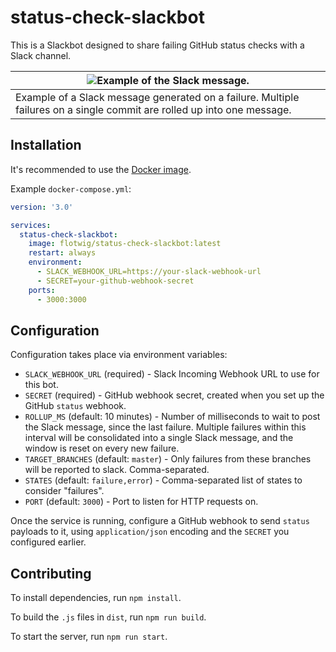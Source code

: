 # status-check-slackbot

This is a Slackbot designed to share failing GitHub status checks with a Slack channel.

| ![Example of the Slack message.](https://i.imgur.com/SkeAbwq.png) |
| --- |
| Example of a Slack message generated on a failure. Multiple failures on a single commit are rolled up into one message. |

## Installation

It's recommended to use the [Docker image](https://hub.docker.com/r/flotwig/status-check-slackbot).

Example `docker-compose.yml`:

```yml
version: '3.0'

services:
  status-check-slackbot:
    image: flotwig/status-check-slackbot:latest
    restart: always
    environment:
      - SLACK_WEBHOOK_URL=https://your-slack-webhook-url
      - SECRET=your-github-webhook-secret
    ports:
      - 3000:3000
```

## Configuration

Configuration takes place via environment variables:

* `SLACK_WEBHOOK_URL` (required) - Slack Incoming Webhook URL to use for this bot.
* `SECRET` (required) - GitHub webhook secret, created when you set up the GitHub `status` webhook.
* `ROLLUP_MS` (default: 10 minutes) - Number of milliseconds to wait to post the Slack message, since the last failure. Multiple failures within this interval will be consolidated into a single Slack message, and the window is reset on every new failure.
* `TARGET_BRANCHES` (default: `master`) - Only failures from these branches will be reported to slack. Comma-separated.
* `STATES` (default: `failure,error`) - Comma-separated list of states to consider "failures".
* `PORT` (default: `3000`) - Port to listen for HTTP requests on.

Once the service is running, configure a GitHub webhook to send `status` payloads to it, using `application/json` encoding and the `SECRET` you configured earlier.

## Contributing

To install dependencies, run `npm install`.

To build the `.js` files in `dist`, run `npm run build`.

To start the server, run `npm run start`.
